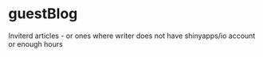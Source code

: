 # guestBlog
Inviterd articles - or ones where writer does not have shinyapps/io account or enough hours
